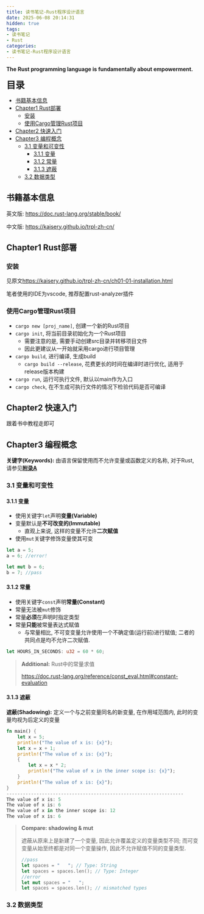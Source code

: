 ```yaml
---
title: 读书笔记-Rust程序设计语言
date: 2025-06-08 20:14:31
hidden: true
tags:
- 读书笔记
- Rust
categories:
- 读书笔记-Rust程序设计语言
---
```


**The Rust programming language is fundamentally about empowerment.**

<!--more-->

<p><font size = 5><b>目录</b></font></p>

- [书籍基本信息](#书籍基本信息)
- [Chapter1 Rust部署](#chapter1-rust部署)
  - [安装](#安装)
  - [使用Cargo管理Rust项目](#使用cargo管理rust项目)
- [Chapter2 快速入门](#chapter2-快速入门)
- [Chapter3 编程概念](#chapter3-编程概念)
  - [3.1 变量和可变性](#31-变量和可变性)
    - [3.1.1 变量](#311-变量)
    - [3.1.2 常量](#312-常量)
    - [3.1.3 遮蔽](#313-遮蔽)
  - [3.2 数据类型](#32-数据类型)

## 书籍基本信息

英文版: <https://doc.rust-lang.org/stable/book/>

中文版: <https://kaisery.github.io/trpl-zh-cn/>

## Chapter1 Rust部署

### 安装

见原文<https://kaisery.github.io/trpl-zh-cn/ch01-01-installation.html>

笔者使用的IDE为vscode, 推荐配置rust-analyzer插件

### 使用Cargo管理Rust项目

- `cargo new [proj_name]`, 创建一个新的Rust项目
- `cargo init`, 将当前目录初始化为一个Rust项目
  - 需要注意的是, 需要手动创建src目录并转移项目文件
  - 因此更建议从一开始就采用cargo进行项目管理
- `cargo build`, 进行编译, 生成build
  - `cargo build --release`, 花费更长的时间在编译时进行优化, 适用于release版本构建
- `cargo run`, 运行可执行文件, 默认以main作为入口
- `cargo check`, 在不生成可执行文件的情况下检验代码是否可编译

## Chapter2 快速入门

跟着书中教程走即可

## Chapter3 编程概念

**关键字(Keywords):** 由语言保留使用而不允许变量或函数定义的名称, 对于Rust, 请参见[**附录A**](https://kaisery.github.io/trpl-zh-cn/appendix-01-keywords.html)

### 3.1 变量和可变性

#### 3.1.1 变量

- 使用关键字`let`声明**变量(Variable)**
- 变量默认是**不可改变的(Immutable)**
  - 直观上来说, 这样的变量不允许**二次赋值**
- 使用`mut`关键字修饰变量使其可变

```rust
let a = 5;
a = 6; //error!

let mut b = 6;
b = 7; //pass
```

#### 3.1.2 常量

- 使用关键字`const`声明**常量(Constant)**
- 常量无法被`mut`修饰
- 常量**必须**在声明时指定类型
- 常量**只能**被常量表达式赋值
  - 与常量相比, 不可变变量允许使用一个不确定值(运行前)进行赋值; 二者的共同点是均不允许二次赋值.

```rust
let HOURS_IN_SECONDS: u32 = 60 * 60;
```

> **Additional:** Rust中的常量求值
>
> <https://doc.rust-lang.org/reference/const_eval.html#constant-evaluation>

#### 3.1.3 遮蔽

**遮蔽(Shadowing):** 定义一个与之前变量同名的新变量, 在作用域范围内, 此时的变量均视为后定义的变量

```rust
fn main() {
    let x = 5;
    println!("The value of x is: {x}");
    let x = x + 1;
    println!("The value of x is: {x}");
    {
        let x = x * 2;
        println!("The value of x in the inner scope is: {x}");
    }
    println!("The value of x is: {x}");
}
-----------------------------------------------------------------
The value of x is: 5
The value of x is: 6
The value of x in the inner scope is: 12
The value of x is: 6
```

> **Compare: shadowing & mut**
>
> 遮蔽从原来上是新建了一个变量, 因此允许覆盖定义的变量类型不同; 而可变变量从始至终都是对同一个变量操作, 因此不允许赋值不同的变量类型.
>
> ```rust
> //pass
> let spaces = "   "; // Type: String
> let spaces = spaces.len(); // Type: Integer
> //error
> let mut spaces = "   ";
> let spaces = spaces.len(); // mismatched types
> ```

### 3.2 数据类型
